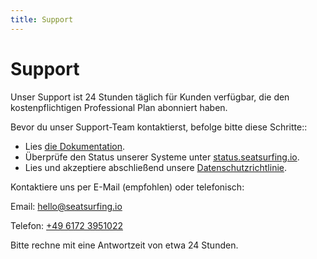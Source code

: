 ```yaml
---
title: Support
---
```


# Support

Unser Support ist 24 Stunden täglich für Kunden verfügbar, die den kostenpflichtigen Professional Plan abonniert haben.

Bevor du unser Support-Team kontaktierst, befolge bitte diese Schritte::

- Lies [die Dokumentation](/docs).
- Überprüfe den Status unserer Systeme unter [status.seatsurfing.io](https://status.seatsurfing.io).
- Lies und akzeptiere abschließend unsere [Datenschutzrichtlinie](/privacy-policy).

Kontaktiere uns per E-Mail (empfohlen) oder telefonisch:

Email: hello@seatsurfing.io

Telefon: <a href="tel:+4961723951022">+49 6172 3951022</a>

Bitte rechne mit eine Antwortzeit von etwa 24 Stunden.
